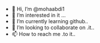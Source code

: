 - 👋 Hi, I’m @mohaabdi1
- 👀 I’m interested in it ...
- 🌱 I’m currently learning github..
- 💞️ I’m looking to collaborate on .it..
- 📫 How to reach me .to it..

<!---
mohaabdi1/mohaabdi1 is a ✨ special ✨ repository because its `README.md` (this file) appears on your GitHub profile.
You can click the Preview link to take a look at your changes.
--->
